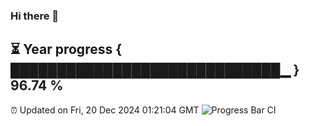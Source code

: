 ### Hi there 👋
⏳ Year progress { █████████████████████████████▁ } 96.74 %
---
⏰ Updated on Fri, 20 Dec 2024 01:21:04 GMT
![Progress Bar CI](https://github.com/liununu/liununu/workflows/Progress%20Bar%20CI/badge.svg)
